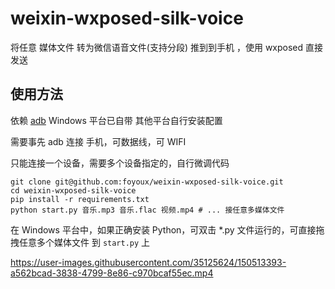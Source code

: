 # weixin-wxposed-silk-voice

将任意 媒体文件 转为微信语音文件(支持分段) 推到到手机 ，使用 wxposed 直接发送

## 使用方法

依赖 [adb](https://developer.android.com/studio/command-line/adb)
Windows 平台已自带 其他平台自行安装配置

需要事先 adb 连接 手机，可数据线，可 WIFI

只能连接一个设备，需要多个设备指定的，自行微调代码

```shell
git clone git@github.com:foyoux/weixin-wxposed-silk-voice.git
cd weixin-wxposed-silk-voice
pip install -r requirements.txt
python start.py 音乐.mp3 音乐.flac 视频.mp4 # ... 接任意多媒体文件 
```

在 Windows 平台中，如果正确安装 Python，可双击 *.py 文件运行的，可直接拖拽任意多个媒体文件 到 `start.py` 上


https://user-images.githubusercontent.com/35125624/150513393-a562bcad-3838-4799-8e86-c970bcaf55ec.mp4
